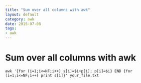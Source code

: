 ```yaml
---
title: "Sum over all columns with awk"
layout: default
category: awk
date: 2015-07-08
tags:
- awk
---
```


# Sum over all columns with awk

    awk '{for (i=1;i<=NF;i++) s[i]=$i+p[i]; p[i]=$i} END {for (i=1;i<=NF;i++) print s[i]}' your_file.txt
